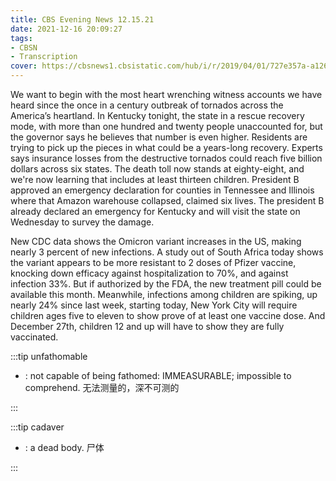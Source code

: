 ```yaml
---
title: CBS Evening News 12.15.21
date: 2021-12-16 20:09:27
tags:
- CBSN
- Transcription
cover: https://cbsnews1.cbsistatic.com/hub/i/r/2019/04/01/727e357a-a126-4138-a2c5-4d3222669d57/thumbnail/640x360/3ff2761028dc5c65cc4f07acd54bcd5c/cbsn2-logo-1920x1080.jpg
---
```

We want to begin with the most heart wrenching witness accounts we have heard since the once in a century outbreak of tornados across the America’s heartland. In Kentucky tonight, the state in a rescue recovery mode, with more than one hundred and twenty people unaccounted for, but the governor says he believes that number is even higher. Residents are trying to pick up the pieces in what could be a years-long recovery. Experts says insurance losses from the destructive tornados could reach five billion dollars across six states. The death toll now stands at eighty-eight, and we're now learning that includes at least thirteen children. President B approved an emergency declaration for counties in Tennessee and Illinois where that Amazon warehouse collapsed, claimed six lives. The president B already declared an emergency for Kentucky and will visit the state on Wednesday to survey the damage. 

New CDC data shows the Omicron variant increases in the US, making nearly 3 percent of new infections. A study out of South Africa today shows the variant appears to be more resistant to 2 doses of Pfizer vaccine, knocking down efficacy against hospitalization to 70%, and against infection 33%. But if authorized by the FDA, the new treatment pill could be available this month. Meanwhile, infections among children are spiking, up nearly 24% since last week, starting today, New York City will require children ages five to eleven to show prove of at least one vaccine dose. And December 27th, children 12 and up will have to show they are fully vaccinated.


:::tip unfathomable

- : not capable of being fathomed: IMMEASURABLE; impossible to comprehend. 无法测量的，深不可测的
  
:::

:::tip cadaver

- : a dead body. 尸体
  
:::
